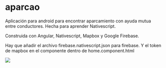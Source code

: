 # aparcao
Aplicación para android para encontrar aparcamiento con ayuda mutua entre conductores. Hecha para aprender Nativescript.

Construida con Angular, Nativescript, Mapbox y Google Firebase.

Hay que añadir el archivo firebase.nativescript.json para firebase.
Y el token de mapbox en el componente <Mapbox></Mapbox> dentro de home.component.html

![](Aparcao.gif)
